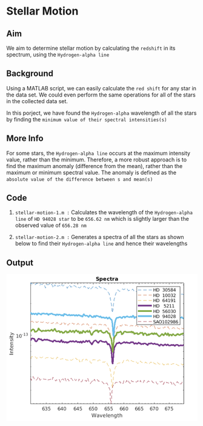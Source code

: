 # Stellar Motion

## Aim

We aim to determine stellar motion by calculating the `redshift` in its spectrum, using the `Hydrogen-alpha line`

## Background

Using a MATLAB script, we can easily calculate the `red shift` for any star in the data set. We could even perform the same operations for all of the stars in the collected data set.

In this porject, we have found the `Hydrogen-alpha` wavelength of all the stars by finding the `minimum value of their spectral intensities(s)`

## More Info

For some stars, the `Hydrogen-alpha line` occurs at the maximum intensity value, rather than the minimum. Therefore, a more robust approach is to find the maximum anomaly (difference from the mean), rather than the maximum or minimum spectral value. The anomaly is defined as the `absolute value of the difference between s and mean(s)`

## Code

1. `stellar-motion-1.m :` Calculates the wavelength of the `Hydrogen-alpha line` of `HD 94028 star` to be `656.62 nm` which is slightly larger than the observed value of `656.28 nm`

2. `stellar-motion-2.m :` Generates a spectra of all the stars as shown below to find their `Hydrogen-alpha line` and hence their wavelengths

## Output
![Graph Generated](https://github.com/ashshekhar/stellar-motion/blob/master/sm2-multiple.png)
